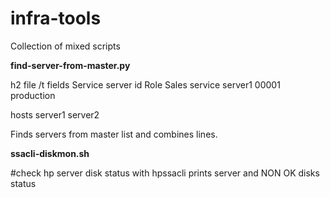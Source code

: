 # infra-tools
Collection of mixed scripts

<b>
find-server-from-master.py
</b>

  h2 file /t fields
  Service	server	id	Role
  Sales service	server1	00001	production

  hosts
  server1
  server2

  Finds servers from master list and combines lines.

<b>
ssacli-diskmon.sh
</b>

#check hp server disk status with hpssacli prints server and NON OK disks status
